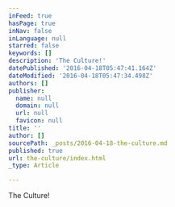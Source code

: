 ```yaml
---
inFeed: true
hasPage: true
inNav: false
inLanguage: null
starred: false
keywords: []
description: 'The Culture!'
datePublished: '2016-04-18T05:47:41.164Z'
dateModified: '2016-04-18T05:47:34.498Z'
authors: []
publisher:
  name: null
  domain: null
  url: null
  favicon: null
title: ''
author: []
sourcePath: _posts/2016-04-18-the-culture.md
published: true
url: the-culture/index.html
_type: Article

---
```

The Culture!